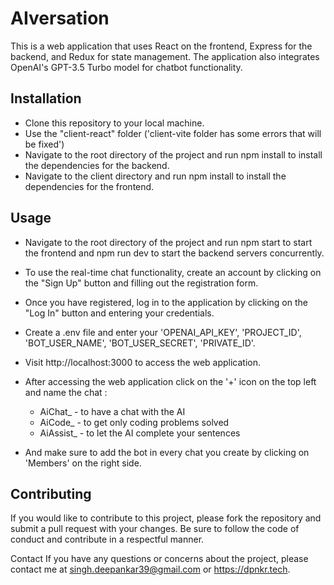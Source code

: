 # AIversation
This is a web application that uses React on the frontend, Express for the backend, and Redux for state management. The application also integrates OpenAI's GPT-3.5 Turbo model for chatbot functionality.

## Installation
+ Clone this repository to your local machine.
+ Use the "client-react" folder ('client-vite folder has some errors that will be fixed')
+ Navigate to the root directory of the project and run npm install to install the dependencies for the backend.
+ Navigate to the client directory and run npm install to install the dependencies for the frontend.
## Usage
+ Navigate to the root directory of the project and run npm start to start  the frontend and npm run dev to start the backend servers concurrently.
+ To use the real-time chat functionality, create an account by clicking on the "Sign Up" button and filling out the registration form.
+ Once you have registered, log in to the application by clicking on the "Log In" button and entering your credentials.
+ Create a .env file and enter your 'OPENAI_API_KEY', 'PROJECT_ID', 'BOT_USER_NAME', 'BOT_USER_SECRET', 'PRIVATE_ID'.
+ Visit http://localhost:3000 to access the web application.
+ After accessing the web application click on the '+' icon on the top left and name the chat :
  - AiChat_ - to have a chat with the AI
  - AiCode_ - to get only coding problems solved
  - AiAssist_ - to let the AI complete your sentences
  
 + And make sure to add the bot in every chat you create by clicking on 'Members' on the right side.

## Contributing
If you would like to contribute to this project, please fork the repository and submit a pull request with your changes. Be sure to follow the code of conduct and contribute in a respectful manner.


Contact
If you have any questions or concerns about the project, please contact me at singh.deepankar39@gmail.com or https://dpnkr.tech.
